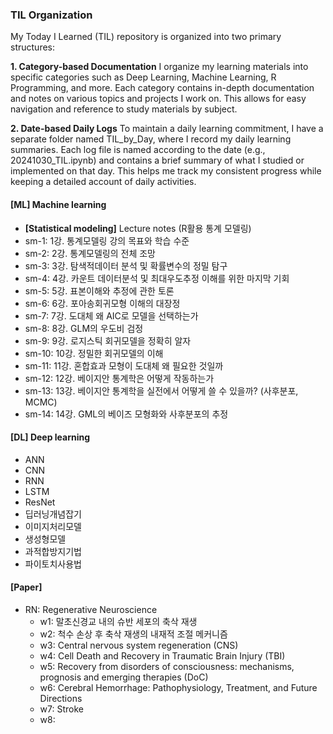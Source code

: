 ### **TIL Organization**

My Today I Learned (TIL) repository is organized into two primary structures:

**1.	Category-based Documentation**
I organize my learning materials into specific categories such as Deep Learning, Machine Learning, R Programming, and more. Each category contains in-depth documentation and notes on various topics and projects I work on. This allows for easy navigation and reference to study materials by subject.

**2.	Date-based Daily Logs**
To maintain a daily learning commitment, I have a separate folder named TIL_by_Day, where I record my daily learning summaries. Each log file is named according to the date (e.g., 20241030_TIL.ipynb) and contains a brief summary of what I studied or implemented on that day. This helps me track my consistent progress while keeping a detailed account of daily activities.


#### [ML] Machine learning
- **[Statistical modeling]** Lecture notes (R활용 통계 모델링)
- sm-1: 1강. 통계모델링 강의 목표와 학습 수준 
- sm-2: 2강. 통계모델링의 전체 조망
- sm-3: 3강. 탐색적데이터 분석 및 확률변수의 정밀 탐구
- sm-4: 4강. 카운트 데이터분석 및 최대우도추정 이해를 위한 마지막 기회
- sm-5: 5강. 표본이해와 추정에 관한 토론
- sm-6: 6강. 포아송회귀모형 이해의 대장정
- sm-7: 7강. 도대체 왜 AIC로 모델을 선택하는가
- sm-8: 8강. GLM의 우도비 검정
- sm-9: 9강. 로지스틱 회귀모델을 정확히 알자
- sm-10: 10강. 정밀한 회귀모델의 이해
- sm-11: 11강. 혼합효과 모형이 도대체 왜 필요한 것일까
- sm-12: 12강. 베이지안 통계학은 어떻게 작동하는가
- sm-13: 13강. 베이지안 통계학을 실전에서 어떻게 쓸 수 있을까? (사후분포, MCMC)
- sm-14: 14강. GML의 베이즈 모형화와 사후분포의 추정
  
#### [DL] Deep learning
- ANN
- CNN
- RNN
- LSTM
- ResNet
- 딥러닝개념잡기
- 이미지처리모델
- 생성형모델 
- 과적합방지기법
- 파이토치사용법

#### [Paper]
- RN: Regenerative Neuroscience
    - w1: 말초신경교 내의 슈반 세포의 축삭 재생
    - w2: 척수 손상 후 축삭 재생의 내재적 조절 메커니즘
    - w3: Central nervous system regeneration (CNS)
    - w4: Cell Death and Recovery in Traumatic Brain Injury (TBI)
    - w5: Recovery from disorders of consciousness: mechanisms, prognosis and emerging therapies (DoC)
    - w6: Cerebral Hemorrhage: Pathophysiology, Treatment, and Future Directions
    - w7: Stroke
    - w8: 
